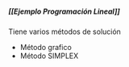 ##### [[Ejemplo Programación Lineal]]

Tiene varios métodos de solución
- Método grafico
- Método SIMPLEX

